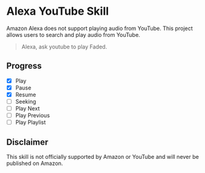 # Alexa YouTube Skill

Amazon Alexa does not support playing audio from YouTube. This project allows users to search and play audio from YouTube.

> Alexa, ask youtube to play Faded.

## Progress

- [x] Play
- [x] Pause
- [x] Resume
- [ ] Seeking
- [ ] Play Next
- [ ] Play Previous
- [ ] Play Playlist

## Disclaimer

This skill is not officially supported by Amazon or YouTube and will never be published on Amazon.
